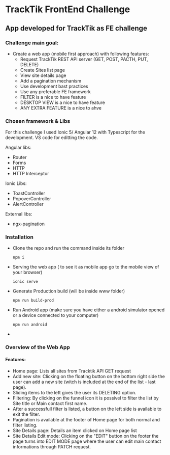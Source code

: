 # TrackTik FrontEnd Challenge
## App developed for TrackTik as FE challenge
### Challenge main goal:
- Create a web app (mobile first approach) with following features:
  - Request TrackTik REST API server (GET, POST, PACTH, PUT, DELETE)
  - Create Sites list page
  - View site details page
  - Add a pagination mechanism
  - Use development bast practices
  - Use any preferable FE framework
  - FILTER is a nice to have feature
  - DESKTOP VIEW is a nice to have feature
  - ANY EXTRA FEATURE is a nice to ahve

### Chosen framework & Libs
For this challenge I used Ionic 5/ Angular 12 with Typescript for the development.
VS code for editting the code.

Angular libs:
- Router
- Forms
- HTTP
- HTTP Interceptor

Ionic Libs:
- ToastController
- PopoverController
- AlertController

External libs:
- ngx-pagination

### Installation
- Clone the repo and run the command inside its folder
  ```
  npm i
  ```
- Serving the web app ( to see it as mobile app go to the mobile view of your browser)
  ```
  ionic serve
  ```
- Generate Production build (will be inside www folder)
  ```
  npm run build-prod
  ```
- Run Android app (make sure you have either a android simulator opened or a device connected to your computer)
  ```
  npm run android
  ```
-
### Overview of the Web App
#### Features:

- Home page: Lists all sites from Tracktik API GET request
- Add new site: Clicking on the floating button on the bottom right side the user can add a new site (witch is included at the end of the list - last page).
- Sliding items to the left gives the user its DELETING option.
- Filtering: By clicking on the funnel icon it is possivel to filter the list by Site title or Main contact first name.
- After a successfull filter is listed, a button on the left side is available to exit the filter.
- Pagination is available at the footer of Home page for both normal and filter listing.
- Site Details page: Details an item clicked on Home page list
- Site Details Edit mode: Clicking on the "EDIT" button on the footer the page turns into EDIT MODE page where the user can edit main contact informations through PATCH request.

